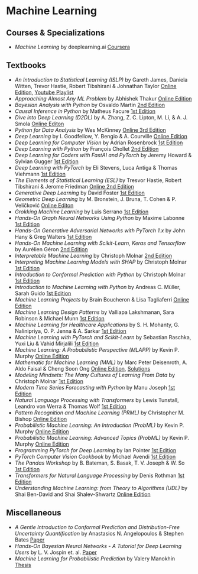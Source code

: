 # Machine Learning
## Courses & Specializations
- *Machine Learning* by deeplearning.ai [Coursera](https://www.coursera.org/specializations/machine-learning-introduction)

## Textbooks
- *An Introduction to Statistical Learning (ISLP)* by Gareth James, Daniela Witten, Trevor Hastie, Robert Tibshirani & Johnathan Taylor [Online Edition](https://www.statlearning.com), [Youtube Playlist](https://www.youtube.com/playlist?list=PLoROMvodv4rOzrYsAxzQyHb8n_RWNuS1e)
- *Approaching Almost Any ML Problem* by Abhishek Thakur [Online Edition](https://docdrop.org/download_annotation_doc/AAAMLP-569to.pdf)
- *Bayesian Analysis with Python* by Osvaldo Martin [2nd Edition](https://www.amazon.co.uk/Bayesian-Analysis-Python-Osvaldo-Martin/dp/1785883801)
- *Causal Inference in Python* by Matheus Facure [1st Edition](https://www.oreilly.com/library/view/causal-inference-in/9781098140243/)
-  *Dive into Deep Learning (D2DL)* by A. Zhang, Z. C. Lipton, M. Li, & A. J. Smola [Online Editon](http://d2l.ai/index.html)
-  *Python for Data Analysis* by Wes McKinney [Online 3rd Edition](https://wesmckinney.com/book/)
-  *Deep Learning* by I. Goodfellow, Y. Bengio & A. Courville [Online Edition](https://www.deeplearningbook.org)
-  *Deep Learning for Computer Vision* by Adrian Rosenbrock [1st Edition](https://pyimagesearch.com/deep-learning-computer-vision-python-book/)
-  *Deep Learning with Python* by François Chollet [2nd Edition](https://www.manning.com/books/deep-learning-with-python)
-  *Deep Learning for Coders with FastAI and PyTorch* by Jeremy Howard & Sylvian Gugger [1st Edition](https://www.amazon.co.uk/Deep-Learning-Coders-fastai-PyTorch/dp/1492045527)
-  *Deep Learning with PyTorch* by Eli Stevens, Luca Antiga & Thomas Viehmann [1st Edition](https://www.manning.com/books/deep-learning-with-pytorch)
-  *The Elements of Statistical Learning (ESL)* by Tresvor Hastie, Robert Tibshirani & Jerome Friedman [Online 2nd Edition](https://hastie.su.domains/Papers/ESLII.pdf)
-  *Generative Deep Learning* by David Foster [1st Edition](https://www.oreilly.com/library/view/generative-deep-learning/9781492041931/)
- *Geometric Deep Learning* by M. Bronstein, J. Bruna, T. Cohen & P. Veličković [Online Editon](https://geometricdeeplearning.com)
- *Grokking Machine Learning* by Luis Serrano [1st Edition](https://www.manning.com/books/grokking-machine-learning)
- *Hands-On Graph Neural Networks Using Python* by Maxime Labonne [1st Edition](https://www.amazon.co.uk/Hands-Graph-Neural-Networks-Python-ebook/dp/B0BNNVZ3M2)
-  *Hands-On Generative Adversarial Networks with PyTorch 1.x* by John Hany & Greg Walters [1st Edition](https://www.packtpub.com/product/hands-on-generative-adversarial-networks-with-pytorch-1x/9781789530513)
- *Hands-On Machine Learning with Scikit-Learn, Keras and Tensorflow* by Aurélien Géron [2nd Edition](https://www.oreilly.com/library/view/hands-on-machine-learning/9781491962282/)
-  *Interpretable Machine Learning* by Christoph Molnar [2nd Edition](https://christophm.github.io/interpretable-ml-book/)
-  *Interpreting Machine Learning Models with SHAP* by Christoph Molnar [1st Edition](https://christophmolnar.com/books/shap/)
-  *Introduction to Conformal Prediction with Python* by Christoph Molnar [1st Edition](https://christophmolnar.com/books/conformal-prediction/)
-  *Introduction to Machine Learning with Python* by Andreas C. Müller, Sarah Guido [1st Edition](https://www.oreilly.com/library/view/introduction-to-machine/9781449369880/)
-  *Machine Learning Projects* by Brain Boucheron & Lisa Tagliaferri [Online Edition](https://assets.digitalocean.com/books/python/machine-learning-projects-python.pdf)
-  *Machine Learning Design Patterns* by Valliapa Lakshmanan, Sara Robinson & Michael Munn [1st Edition](https://www.oreilly.com/library/view/machine-learning-design/9781098115777/)
-  *Machine Learning for Healthcare Applications* by S. H. Mohanty, G. Nalinipriya, O. P. Jenna & A. Sarkar [1st Edition](https://www.amazon.com/Machine-Learning-Healthcare-Applications-Mohanty-ebook/dp/B0947KPNYY)
-  *Machine Learning with PyTorch and Scikit-Learn* by Sebastian Raschka, Yuxi Liu & Vahid Mirjalili [1st Edition](https://www.amazon.com/Machine-Learning-PyTorch-Scikit-Learn-learning/dp/1801819319)
-  *Machine Learning: A Probabilistic Perspective (MLAPP)* by Kevin P. Murphy [Online Edition](http://noiselab.ucsd.edu/ECE228/Murphy_Machine_Learning.pdf)
-  *Mathematic for Machine Learning (MML)* by Marc Peter Deisenroth, A. Aldo Faisal & Cheng Soon Ong [Online Edition](https://mml-book.github.io/book/mml-book.pdf), [Solutions](https://dokumen.pub/mathematics-for-machine-learning-mml-official-solutions-instructors-solution-manual-9781108455145-9781108470049-9781108569323-1108470041-1108569323-110845514x.html)
-  *Modeling Mindsets: The Many Cultures of Learning From Data* by Christoph Molnar [1st Edition](https://christophmolnar.com/books/modeling-mindsets/)
-  *Modern Time Series Forecasting with Python* by Manu Joseph [1st Edition](https://www.packtpub.com/product/modern-time-series-forecasting-with-python/9781803246802)
- *Natural Language Processing with Transformers* by Lewis Tunstall, Leandro von Werra & Thomas Wolf [1st Edition](https://www.oreilly.com/library/view/natural-language-processing/9781098136789/)
- *Pattern Recognition and Machine Learning (PRML)* by Christopher M. Bishop [Online Edition](https://www.microsoft.com/en-us/research/uploads/prod/2006/01/Bishop-Pattern-Recognition-and-Machine-Learning-2006.pdf)
- *Probabilistic Machine Learning: An Introduction (ProbML)* by Kevin P. Murphy [Online Edition](https://probml.github.io/pml-book/book1.html)
- *Probabilistic Machine Learning: Advanced Topics (ProbML)* by Kevin P. Murphy [Online Edition](https://probml.github.io/pml-book/book2.html)
- *Programming PyTorch for Deep Learning* by Ian Pointer [1st Edition](https://www.oreilly.com/library/view/programming-pytorch-for/9781492045342/)
- *PyTorch Computer Vision Cookbook* by Michael Avendi [1st Edition](https://www.amazon.com/PyTorch-Computer-Vision-Cookbook-computer/dp/1838644830)
- *The Pandas Workshop* by B. Bateman, S. Basak, T. V. Joseph & W. So [1st Edition](https://www.packtpub.com/product/the-pandas-workshop/9781800208933)
- *Transformers for Natural Language Processing* by Denis Rothman [1st Edition](https://www.packtpub.com/product/transformers-for-natural-language-processing/9781800565791)
- *Understanding Machine Learning: from Theory to Algorithms (UDL)* by Shai Ben-David and Shai Shalev-Shwartz [Online Edition](https://www.cs.huji.ac.il/~shais/UnderstandingMachineLearning/understanding-machine-learning-theory-algorithms.pdf)

## Miscellaneous
-  *A Gentle Introduction to Conformal Prediction and Distribution-Free Uncertainty Quantification* by Anastasios N. Angelopoulos & Stephen Bates [Paper](https://arxiv.org/abs/2107.07511)
-  *Hands-On Bayesian Neural Networks - A Tutorial for Deep Learning Users* by L. V. Jospin et. al. [Paper](https://arxiv.org/abs/2007.06823)
-  *Machine Learning for Probabilistic Prediction* by Valery Manokhin [Thesis](https://www.researchgate.net/publication/361515440_Machine_Learning_for_Probabilistic_Prediction_PhD_thesis_VALERY_MANOKHIN)
